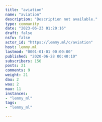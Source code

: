 ```yaml
---
title: "aviation" 
name: "aviation"
description: "Description not available."
type: community
date: "2023-06-23 01:20:16"
draft: false
nsfw: false
actor_id: "https://lemmy.ml/c/aviation"
host: lemmy.ml
lastmod: "0001-01-01 00:00:00"
published: "2020-06-28 00:40:10"
subscribers: 156
posts: 21
comments: 9
weight: 21
dau: 2
wau: 2
mau: 11
instances:
- "lemmy_ml"
tags: 
- "lemmy_ml"

---
```

